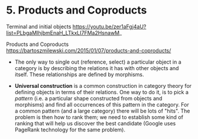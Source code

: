 # 5. Products and Coproducts

Terminal and initial objects
https://youtu.be/zer1aFgj4aU?list=PLbgaMIhjbmEnaH_LTkxLI7FMa2HsnawM_

Products and Coproducts
https://bartoszmilewski.com/2015/01/07/products-and-coproducts/


* The only way to single out (reference, select) a particular object in a category is by describing the relations it has with other objects and itself. These relationships are defined by morphisms.

* **Universal construction** is a common construction in category theory for defining objects in terms of their relations. One way to do it, is to pick a *pattern* (i.e. a particular shape constructed from objects and morphisms) and find all occurrences of this pattern in the category. For a common pattern (and a large category) there will be lots of "hits". The problem is then how to rank them; we need to establish some kind of ranking that will help us discover the best candidate (Google uses PageRank technology for the same problem).
